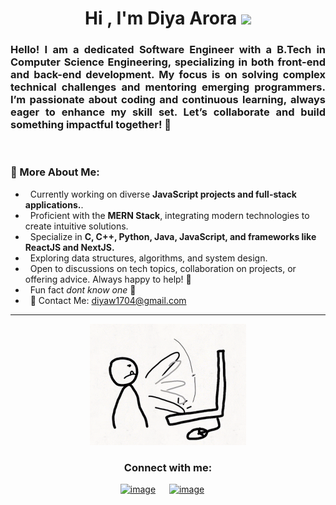 
<!--
**diya-arora/diya-arora** is a ✨ _special_ ✨ repository because its `README.md` (this file) appears on your GitHub profile.

Here are some ideas to get you started:

- 🔭 I’m currently working on ...
- 🌱 I’m currently learning ...
- 👯 I’m looking to collaborate on ...
- 🤔 I’m looking for help with ...
- 💬 Ask me about ...
- 📫 How to reach me: ...
- 😄 Pronouns: ...
- ⚡ Fun fact: ...
-->


<h1 align="center"><b>Hi</b> , I'm Diya Arora <img src="https://media.giphy.com/media/hvRJCLFzcasrR4ia7z/giphy.gif" width="35"></h1>


<h3 align="Justify"> Hello! I am a dedicated <b>Software Engineer</b> with a B.Tech in Computer Science Engineering, specializing in both front-end and back-end development. <b>My focus is on solving complex technical challenges</b> and mentoring emerging programmers. I’m passionate about coding and continuous learning, <b>always eager to enhance my skill set</b>. Let’s collaborate and build something impactful together! 🌸 </h3>


<br/>

### 🧐 More About Me:
- &nbsp;  Currently working on diverse **JavaScript projects and full-stack applications.**.<br>
- &nbsp;  Proficient with the **MERN Stack**, integrating modern technologies to create intuitive solutions.<br>
- &nbsp;  Specialize in **C, C++, Python, Java, JavaScript, and frameworks like ReactJS and NextJS.**<br>
- &nbsp;  Exploring data structures, algorithms, and system design. <br>
- &nbsp;  Open to discussions on tech topics, collaboration on projects, or offering advice. Always happy to help! 🌸 <br>
- &nbsp;  Fun fact *dont know one* 🌸 <br>
- &nbsp;  🌸 Contact Me: [diyaw1704@gmail.com](mailto:diyaw1704@gmail.com)<br>

<hr>

<div align = "center">
    <img src="./assets/pc-banging.gif" width="250"> 
</div>

<h3 align="center">Connect with me:</h3>
<div align="center">

[![image](https://img.shields.io/badge/LinkedIn-0077B5?style=for-the-badge&logo=linkedin&logoColor=white)](https://www.linkedin.com/in/diya--arora/)
&emsp;
[![image](https://img.shields.io/badge/Gmail-D14836?style=for-the-badge&logo=gmail&logoColor=white)](mailto:diyaw1704@gmail.com)
&emsp;


</div>